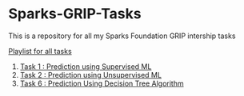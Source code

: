 # Sparks-GRIP-Tasks

This is a repository for all my Sparks Foundation GRIP intership tasks

[Playlist for all tasks](https://youtube.com/playlist?list=PLz-Z2Nbu75Hq_tD9JSzwMYvIurB7k-bqG)

1. [Task 1 : Prediction using Supervised ML](https://youtu.be/TrtZ1ZfKLw0)
2. [Task 2 : Prediction using Unsupervised ML](https://youtu.be/i06EaokW2vA)
3. [Task 6 : Prediction Using Decision Tree Algorithm](https://youtu.be/6tcnCT4HB6k)
